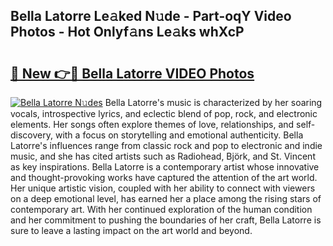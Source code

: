 ## Bella Latorre Le𝚊ked N𝚞de - Part-oqY Video Photos - Hot Onlyf𝚊ns Le𝚊ks whXcP

# <h2><a href="http://ac48707.deff.icu/?id=Bella+Latorre">🔗 New 👉🔴 Bella Latorre VIDEO Photos</a></h2>

[![Bella Latorre N𝚞des](https://i.imgur.com/rIISA9y.gif)](http://ac48707.deff.icu/?id=Bella+Latorre)
Bella Latorre's music is characterized by her soaring vocals, introspective lyrics, and eclectic blend of pop, rock, and electronic elements. Her songs often explore themes of love, relationships, and self-discovery, with a focus on storytelling and emotional authenticity. Bella Latorre's influences range from classic rock and pop to electronic and indie music, and she has cited artists such as Radiohead, Björk, and St. Vincent as key inspirations. Bella Latorre is a contemporary artist whose innovative and thought-provoking works have captured the attention of the art world. Her unique artistic vision, coupled with her ability to connect with viewers on a deep emotional level, has earned her a place among the rising stars of contemporary art. With her continued exploration of the human condition and her commitment to pushing the boundaries of her craft, Bella Latorre is sure to leave a lasting impact on the art world and beyond.
